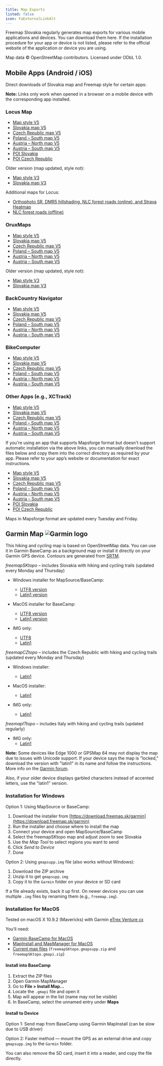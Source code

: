 ```yaml
---
title: Map Exports
listed: false
icon: FaExternalLinkAlt
---
```


Freemap Slovakia regularly generates map exports for various mobile applications and devices. You can download them here. If the installation procedure for your app or device is not listed, please refer to the official website of the application or device you are using.

Map data © OpenStreetMap contributors. Licensed under ODbL 1.0.

## Mobile Apps (Android / iOS)

Direct downloads of Slovakia map and Freemap style for certain apps:

**Note:** Links only work when opened in a browser on a mobile device with the corresponding app installed.

### Locus Map

- [Map style V5](locus-actions://https/download.freemap.sk/LocusMap/xml/locus-theme-v5.xml)
- [Slovakia map V5](locus-actions://https/download.freemap.sk/LocusMap/xml/locus-map-sk-v5.xml)
- [Czech Republic map V5](locus-actions://https/download.freemap.sk/LocusMap/xml/locus-map-cz-v5.xml)
- [Poland – South map V5](locus-actions://https/download.freemap.sk/LocusMap/xml/locus-map-pl_s-v5.xml)
- [Austria – North map V5](locus-actions://https/download.freemap.sk/LocusMap/xml/locus-map-at_n-v5.xml)
- [Austria – South map V5](locus-actions://https/download.freemap.sk/LocusMap/xml/locus-map-at_s-v5.xml)
- [POI Slovakia](locus-actions://https/download.freemap.sk/LocusMap/xml/locus-db-sk-v5.xml)
- [POI Czech Republic](locus-actions://https/download.freemap.sk/LocusMap/xml/locus-db-cz-v5.xml)

Older version (map updated, style not):

- [Map style V3](locus-actions://https/download.freemap.sk/LocusMap/xml/locus-theme-v3.xml)
- [Slovakia map V3](locus-actions://https/download.freemap.sk/LocusMap/xml/locus-map-sk-v3.xml.xml)

Additional maps for Locus:

- [Orthophoto SR, DMR5 hillshading, NLC forest roads (online), and Strava Heatmap](locus-actions://https/download.freemap.sk/LocusMap/xml/locus-providers.xml)
- [NLC forest roads (offline)](locus-actions://https/download.freemap.sk/LocusMap/xml/locus-provider-nlc.xml)

### OruxMaps

- [Map style V5](orux-mf-theme://download.freemap.sk/LocusMap/freemapV5.zip)
- [Slovakia map V5](orux-map://download.freemap.sk/LocusMap/freemapV5-slovakia.zip)
- [Czech Republic map V5](orux-map://download.freemap.sk/LocusMap/freemapV5-czech.zip)
- [Poland – South map V5](orux-map://download.freemap.sk/LocusMap/freemapV5-poland_south.zip)
- [Austria – North map V5](orux-map://download.freemap.sk/LocusMap/freemapV5-austria_north.zip)
- [Austria – South map V5](orux-map://download.freemap.sk/LocusMap/freemapV5-austria_south.zip)

Older version (map updated, style not):

- [Map style V3](orux-mf-theme://download.freemap.sk/LocusMap/orux_theme.zip)
- [Slovakia map V3](orux-map://download.freemap.sk/LocusMap/slovakia-topo-osm-srtm.zip)

### BackCountry Navigator

- [Map style V5](backcountrynav-action://download.freemap.sk/LocusMap/locus/freemapV5.zip)
- [Slovakia map V5](backcountrynav-action-map://download.freemap.sk/LocusMap/freemapV5-slovakia.zip)
- [Czech Republic map V5](backcountrynav-action-map://download.freemap.sk/LocusMap/freemapV5-czech.zip)
- [Poland – South map V5](backcountrynav-action-map://download.freemap.sk/LocusMap/freemapV5-poland_south.zip)
- [Austria – North map V5](backcountrynav-action-map://download.freemap.sk/LocusMap/freemapV5-austria_north.zip)
- [Austria – South map V5](backcountrynav-action-map://download.freemap.sk/LocusMap/freemapV5-austria_south.zip)

### BikeComputer

- [Map style V5](bikecomputer-mf-theme://download.freemap.sk/LocusMap/freemapV5.zip)
- [Slovakia map V5](bikecomputer-map://download.freemap.sk/LocusMap/freemapV5-slovakia.zip)
- [Czech Republic map V5](bikecomputer-map://download.freemap.sk/LocusMap/freemapV5-czech.zip)
- [Poland – South map V5](bikecomputer-map://download.freemap.sk/LocusMap/freemapV5-poland_south.zip)
- [Austria – North map V5](bikecomputer-map://download.freemap.sk/LocusMap/freemapV5-austria_north.zip)
- [Austria – South map V5](bikecomputer-map://download.freemap.sk/LocusMap/freemapV5-austria_south.zip)

### Other Apps (e.g., XCTrack)

- [Map style V5](mf-theme://download.freemap.sk/LocusMap/freemapV5.zip)
- [Slovakia map V5](mf-v4-map://download.freemap.sk/LocusMap/freemapV5-slovakia.zip)
- [Czech Republic map V5](mf-v4-map://download.freemap.sk/LocusMap/freemapV5-czech.zip)
- [Poland – South map V5](mf-v4-map://download.freemap.sk/LocusMap/freemapV5-poland_south.zip)
- [Austria – North map V5](mf-v4-map://download.freemap.sk/LocusMap/freemapV5-austria_north.zip)
- [Austria – South map V5](mf-v4-map://download.freemap.sk/LocusMap/freemapV5-austria_south.zip)

If you're using an app that supports Mapsforge format but doesn't support automatic installation via the above links, you can manually download the files below and copy them into the correct directory as required by your app. Please refer to your app’s website or documentation for exact instructions.

- [Map style V5](https://download.freemap.sk/LocusMap/freemapV5.zip)
- [Slovakia map V5](https://download.freemap.sk/LocusMap/freemapV5-slovakia.zip)
- [Czech Republic map V5](https://download.freemap.sk/LocusMap/freemapV5-czech.zip)
- [Poland – South map V5](https://download.freemap.sk/LocusMap/freemapV5-poland_south.zip)
- [Austria – North map V5](https://download.freemap.sk/LocusMap/freemapV5-austria_north.zip)
- [Austria – South map V5](https://download.freemap.sk/LocusMap/freemapV5-austria_south.zip)
- [POI Slovakia](https://download.freemap.sk/LocusMap/freemapV5-slovakia-poi.zip)
- [POI Czech Republic](https://download.freemap.sk/LocusMap/freemapV5-czech-poi.zip)

Maps in Mapsforge format are updated every Tuesday and Friday.

## Garmin Map ![Garmin logo](https://dev.freemap.sk/img/wiki/garmin_logo16.png)

This hiking and cycling map is based on OpenStreetMap data. You can use it in Garmin BaseCamp as a background map or install it directly on your Garmin GPS device. Contours are generated from [SRTM](http://www2.jpl.nasa.gov/srtm/).

_freemapSKtopo_ – includes Slovakia with hiking and cycling trails (updated every Monday and Thursday)

- Windows installer for MapSource/BaseCamp:
  - [UTF8 version](https://download.freemap.sk/garmin/freemapSKtopo.exe)
  - [Latin1 version](https://download.freemap.sk/garmin/freemapSKtopo.latin1.exe)

- MacOS installer for BaseCamp:
  - [UTF8 version](https://download.freemap.sk/garmin/freemapSKtopo.gmapi.zip)
  - [Latin1 version](https://download.freemap.sk/garmin/freemapSKtopo.gmapi.latin1.zip)

- IMG only:
  - [UTF8](https://download.freemap.sk/garmin/freemapSKtopo.gmapsupp.zip)
  - [Latin1](https://download.freemap.sk/garmin/freemapSKtopo.gmapsupp.latin1.zip)

_freemapCZtopo_ – includes the Czech Republic with hiking and cycling trails (updated every Monday and Thursday)

- Windows installer:
  - [Latin1](https://download.freemap.sk/garmin/freemapCZtopo.latin1.exe)

- MacOS installer:
  - [Latin1](https://download.freemap.sk/garmin/freemapCZtopo.gmapi.latin1.zip)

- IMG only:
  - [Latin1](https://download.freemap.sk/garmin/freemapCZtopo.gmapsupp.latin1.zip)

_freemapITtopo_ – includes Italy with hiking and cycling trails (updated regularly)

- IMG only:
  - [Latin1](https://www.empirical.it/freemapit/freemap_IT.zip)

**Note:** Some devices like Edge 1000 or GPSMap 64 may not display the map due to issues with Unicode support. If your device says the map is "locked," download the version with "latin1" in its name and follow the instructions. More info on the [Garmin forum](https://forums.garmin.com/showthread.php?94680-Edge-1000-cannot-read-mkgmap-%28OSM%29-created-Unicode-maps).

Also, if your older device displays garbled characters instead of accented letters, use the "latin1" version.

### Installation for Windows

Option 1: Using MapSource or BaseCamp:

1. Download the installer from [https://download.freemap.sk/garmin](https://download.freemap.sk/garmin)
2. Run the installer and choose where to install the map
3. Connect your device and open MapSource/BaseCamp
4. Select the freemapSKtopo map and adjust zoom to see Slovakia
5. Use the _Map Tool_ to select regions you want to send
6. Click _Send to Device_
7. Done

Option 2: Using `gmapsupp.img` file (also works without Windows):

1. Download the ZIP archive
2. Unzip it to get `gmapsupp.img`
3. Copy it to the `Garmin` folder on your device or SD card

If a file already exists, back it up first. On newer devices you can use multiple `.img` files by renaming them (e.g., `freemap.img`).

### Installation for MacOS

Tested on macOS X 10.9.2 (Mavericks) with Garmin [eTrex Venture cx](https://buy.garmin.com/en-US/US/on-the-trail/discontinued/etrex-venture-cx/prod410.html)

You’ll need:

- [Garmin BaseCamp for MacOS](http://www8.garmin.com/support/download_details.jsp?id=4449)
- [MapInstall and MapManager for MacOS](http://www8.garmin.com/support/download_details.jsp?id=3825)
- [Current map files](https://download.freemap.sk/garmin/) (`freemapSKtopo.gmapsupp.zip` and `freemapSKtopo.gmapi.zip`)

#### Install into BaseCamp

1. Extract the ZIP files
2. Open Garmin MapManager
3. Go to **File > Install Map...**
4. Locate the `.gmapi` file and open it
5. Map will appear in the list (name may not be visible)
6. In BaseCamp, select the unnamed entry under **Maps**

#### Install to Device

Option 1: Send map from BaseCamp using Garmin MapInstall (can be slow due to USB driver)

Option 2: Faster method — mount the GPS as an external drive and copy `gmapsupp.img` to the `Garmin` folder.

You can also remove the SD card, insert it into a reader, and copy the file directly.
